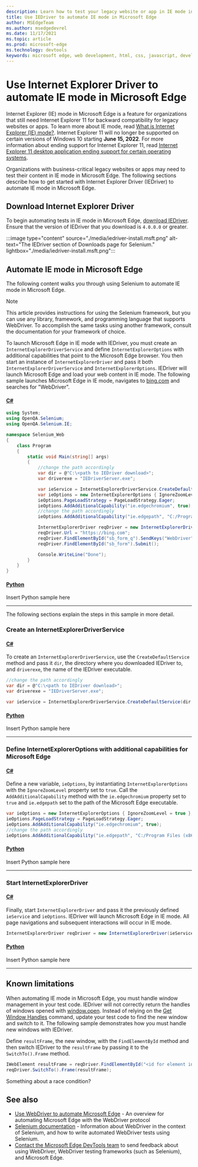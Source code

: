 ```yaml
---
description: Learn how to test your legacy website or app in IE mode in Microsoft Edge
title: Use IEDriver to automate IE mode in Microsoft Edge
author: MSEdgeTeam
ms.author: msedgedevrel
ms.date: 11/17/2021
ms.topic: article
ms.prod: microsoft-edge
ms.technology: devtools
keywords: microsoft edge, web development, html, css, javascript, developer, webdriver, selenium, testing, tools, automation, test, ie, internet explorer, ie mode
---
```

# Use Internet Explorer Driver to automate IE mode in Microsoft Edge

Internet Explorer (IE) mode in Microsoft Edge is a feature for organizations that still need Internet Explorer 11 for backward compatibility for legacy websites or apps.  To learn more about IE mode, read [What is Internet Explorer (IE) mode?](https://docs.microsoft.com/deployedge/edge-ie-mode).  Internet Explorer 11 will no longer be supported on certain versions of Windows 10 starting **June 15, 2022**. For more information about ending support for Internet Explorer 11, read [Internet Explorer 11 desktop application ending support for certain operating systems](https://docs.microsoft.com/lifecycle/announcements/internet-explorer-11-end-of-support).

Organizations with business-critical legacy websites or apps may need to test their content in IE mode in Microsoft Edge.  The following sections describe how to get started with Internet Explorer Driver (IEDriver) to automate IE mode in Microsoft Edge.

## Download Internet Explorer Driver

To begin automating tests in IE mode in Microsoft Edge, [download IEDriver](https://www.selenium.dev/downloads/).  Ensure that the version of IEDriver that you download is `4.0.0.0` or greater.

:::image type="content" source="./media/iedriver-install.msft.png" alt-text="The IEDriver section of Downloads page for Selenium." lightbox="./media/iedriver-install.msft.png":::

## Automate IE mode in Microsoft Edge

The following content walks you through using Selenium to automate IE mode in Microsoft Edge.

> [!NOTE]
> This article provides instructions for using the Selenium framework, but you can use any library, framework, and programming language that supports WebDriver.  To accomplish the same tasks using another framework, consult the documentation for your framework of choice.

To launch Microsoft Edge in IE mode with IEDriver, you must create an `InternetExplorerDriverService` and define `InternetExplorerOptions` with additional capabilities that point to the Microsoft Edge browser.  You then start an instance of `InternetExplorerDriver` and pass it both `InternetExplorerDriverService` and `InternetExplorerOptions`.  IEDriver will launch Microsoft Edge and load your web content in IE mode. The following sample launches Microsoft Edge in IE mode, navigates to [bing.com](https://www.bing.com/) and searches for "WebDriver".  

#### [C#](#tab/c-sharp/)

<a id="drive-ie-mode-entire-sample"></a>

```csharp
using System;
using OpenQA.Selenium;
using OpenQA.Selenium.IE;

namespace Selenium_Web
{
    class Program
    {
        static void Main(string[] args)
        {
            //change the path accordingly
            var dir = @"C:\<path to IEDriver download>";
            var driverexe = "IEDriverServer.exe";

            var ieService = InternetExplorerDriverService.CreateDefaultService(dir, driverexe);
            var ieOptions = new InternetExplorerOptions { IgnoreZoomLevel = true };
            ieOptions.PageLoadStrategy = PageLoadStrategy.Eager;
            ieOptions.AddAdditionalCapability("ie.edgechromium", true);
            //change the path accordingly
            ieOptions.AddAdditionalCapability("ie.edgepath", "C:/Program Files (x86)/Microsoft/Edge/Application/msedge.exe");

            InternetExplorerDriver reqDriver = new InternetExplorerDriver(ieService, ieOptions);
            reqDriver.Url = "https://bing.com";
            reqDriver.FindElementById("sb_form_q").SendKeys("WebDriver");
            reqDriver.FindElementById("sb_form").Submit();

            Console.WriteLine("Done");
        }
    }
}
```

#### [Python](#tab/python/)

<a id="drive-ie-mode-entire-sample"></a>

Insert Python sample here

* * *

The following sections explain the steps in this sample in more detail.

### Create an InternetExplorerDriverService

#### [C#](#tab/c-sharp/)

<a id="drive-ie-mode-ieService"></a>

To create an `InternetExplorerDriverService`, use the `CreateDefaultService` method and pass it `dir`, the directory where you downloaded IEDriver to, and `driverexe`, the name of the IEDriver executable.  

```csharp
//change the path accordingly
var dir = @"C:\<path to IEDriver download>";
var driverexe = "IEDriverServer.exe";

var ieService = InternetExplorerDriverService.CreateDefaultService(dir, driverexe);
```

#### [Python](#tab/python/)

<a id="drive-ie-mode-ieService"></a>

Insert Python sample here

* * *

### Define InternetExplorerOptions with additional capabilities for Microsoft Edge

#### [C#](#tab/c-sharp/)

<a id="drive-ie-mode-ieOptions"></a>

Define a new variable, `ieOptions`, by instantiating `InternetExplorerOptions` with the `IgnoreZoomLevel` property set to `true`.  Call the `AddAdditionalCapability` method with the `ie.edgechromium` property set to `true` and `ie.edgepath` set to the path of the Microsoft Edge executable.

```csharp
var ieOptions = new InternetExplorerOptions { IgnoreZoomLevel = true };
ieOptions.PageLoadStrategy = PageLoadStrategy.Eager;
ieOptions.AddAdditionalCapability("ie.edgechromium", true);
//change the path accordingly
ieOptions.AddAdditionalCapability("ie.edgepath", "C:/Program Files (x86)/Microsoft/Edge/Application/msedge.exe");
```

#### [Python](#tab/python/)

<a id="drive-ie-mode-ieOptions"></a>

Insert Python sample here

* * *

### Start InternetExplorerDriver

#### [C#](#tab/c-sharp/)

<a id="drive-ie-mode-ieDriver"></a>

Finally, start `InternetExplorerDriver` and pass it the previously defined `ieService` and `ieOptions`.  IEDriver will launch Microsoft Edge in IE mode.  All page navigations and subsequent interactions will occur in IE mode.

```csharp
InternetExplorerDriver reqDriver = new InternetExplorerDriver(ieService, ieOptions);
```

#### [Python](#tab/python/)

<a id="drive-ie-mode-ieOptions"></a>

Insert Python sample here

* * *

## Known limitations

When automating IE mode in Microsoft Edge, you must handle window management in your test code. IEDriver will not correctly return the handles of windows opened with [window.open](https://developer.mozilla.org/docs/Web/API/Window/open). Instead of relying on the [Get Window Handles](https://www.w3.org/TR/webdriver2/#get-window-handles) command, update your test code to find the new window and switch to it.  The following sample demonstrates how you must handle new windows with IEDriver.

<a id="drive-ie-mode-window-handlers"></a>

Define `resultFrame`, the new window, with the `FindElementById` method and then switch IEDriver to the `resultFrame` by passing it to the `SwitchTo().Frame` method.

```csharp
IWebElement resultFrame = reqDriver.FindElementById("<id for element in new window>");
reqDriver.SwitchTo().Frame(resultFrame);
```

Something about a race condition?

## See also

*  [Use WebDriver to automate Microsoft Edge](https://docs.microsoft.com/microsoft-edge/webdriver-chromium) - An overview for automating Microsoft Edge with the WebDriver protocol
*  [Selenium documentation](https://www.selenium.dev/documentation) - Information about WebDriver in the context of Selenium, and how to write automated WebDriver tests using Selenium.
*  [Contact the Microsoft Edge DevTools team](../devtools-guide-chromium/contact.md) to send feedback about using WebDriver, WebDriver testing frameworks (such as Selenium), and Microsoft Edge.

